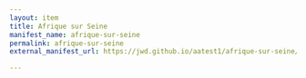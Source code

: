 ```yaml
---
layout: item
title: Afrique sur Seine
manifest_name: afrique-sur-seine
permalink: afrique-sur-seine
external_manifest_url: https://jwd.github.io/aatest1/afrique-sur-seine/manifest.json

---
```

<!-- Add an essay or interpretive material below this line,
using HTML or markdown.  Do not modify this file above this line -->
